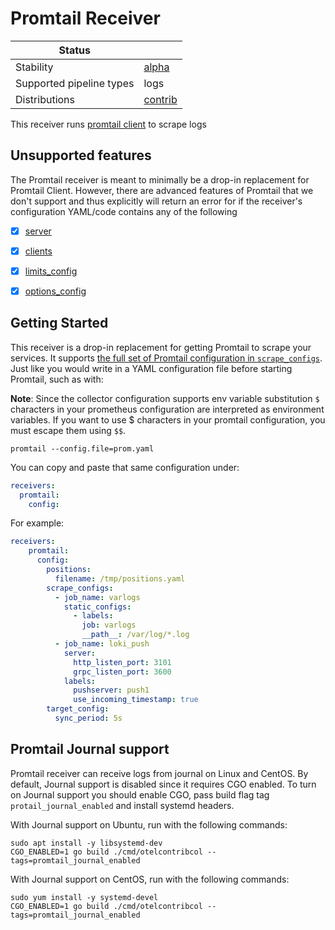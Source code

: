# Promtail Receiver

| Status                   |           |
| ------------------------ |-----------|
| Stability                | [alpha]   |
| Supported pipeline types | logs      |
| Distributions            | [contrib] |

This receiver runs [promtail client](https://grafana.com/docs/loki/latest/clients/promtail/) to scrape logs

## Unsupported features
The Promtail receiver is meant to minimally be a drop-in replacement for Promtail Client. However,
there are advanced features of Promtail that we don't support and thus explicitly will return
an error for if the receiver's configuration YAML/code contains any of the following

- [x] [server](https://grafana.com/docs/loki/latest/clients/promtail/configuration/#server)
- [x] [clients](https://grafana.com/docs/loki/latest/clients/promtail/configuration/#clients)
- [x] [limits_config](https://grafana.com/docs/loki/latest/clients/promtail/configuration/#limits_config)
- [x] [options_config](https://grafana.com/docs/loki/latest/clients/promtail/configuration/#options_config)


## Getting Started

This receiver is a drop-in replacement for getting Promtail to scrape your
services. It supports [the full set of Promtail configuration in `scrape_configs`][sc].
Just like you would write in a YAML configuration
file before starting Promtail, such as with:

**Note**: Since the collector configuration supports env variable substitution
`$` characters in your prometheus configuration are interpreted as environment
variables.  If you want to use $ characters in your promtail configuration,
you must escape them using `$$`.

```shell
promtail --config.file=prom.yaml
```

You can copy and paste that same configuration under:

```yaml
receivers:
  promtail:
    config:
```

For example:

```yaml
receivers:
    promtail:
      config:
        positions:
          filename: /tmp/positions.yaml
        scrape_configs:
          - job_name: varlogs
            static_configs:
              - labels:
                job: varlogs
                __path__: /var/log/*.log
          - job_name: loki_push
            server:
              http_listen_port: 3101
              grpc_listen_port: 3600
            labels:
              pushserver: push1
              use_incoming_timestamp: true
        target_config:
          sync_period: 5s
```

## Promtail Journal support

Promtail receiver can receive logs from journal on Linux and CentOS. By default, Journal support is disabled since it requires CGO enabled.
To turn on Journal support you should enable CGO, pass build flag tag `protail_journal_enabled` and install systemd headers.

With Journal support on Ubuntu, run with the following commands:
```shell
sudo apt install -y libsystemd-dev
CGO_ENABLED=1 go build ./cmd/otelcontribcol --tags=promtail_journal_enabled
```

With Journal support on CentOS, run with the following commands:
```shell
sudo yum install -y systemd-devel
CGO_ENABLED=1 go build ./cmd/otelcontribcol --tags=promtail_journal_enabled
```

[sc]: https://grafana.com/docs/loki/latest/clients/promtail/configuration/#scrape_configs

[alpha]: https://github.com/open-telemetry/opentelemetry-collector#alpha
[contrib]: https://github.com/open-telemetry/opentelemetry-collector-releases/tree/main/distributions/otelcol-contrib
[core]: https://github.com/open-telemetry/opentelemetry-collector-releases/tree/main/distributions/otelcol